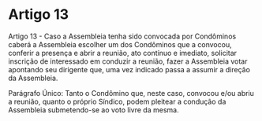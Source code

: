 # Artigo 13

Artigo 13 - Caso a Assembleia tenha sido convocada por Condôminos caberá a Assembleia escolher um dos Condôminos que a convocou, conferir a presença e abrir a reunião, ato contínuo e imediato, solicitar inscrição de interessado em conduzir a reunião, fazer a Assembleia votar apontando seu dirigente que, uma vez indicado passa a assumir a direção da Assembleia.

Parágrafo Único: Tanto o Condômino que, neste caso, convocou e/ou abriu a reunião, quanto o próprio Síndico, podem pleitear a condução da Assembleia submetendo-se ao voto livre da mesma.
